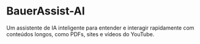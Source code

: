 # BauerAssist-AI
Um assistente de IA inteligente para entender e interagir rapidamente com conteúdos longos, como PDFs, sites e vídeos do YouTube.
